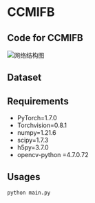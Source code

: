 CCMIFB
====  
Code for CCMIFB
-------
![网络结构图](https://github.com/dart-into/CCMIFB/assets/152592886/dfb80e58-beb0-4eba-ae35-39d9dd923b6b)

Dataset
-------

Requirements
-------
* PyTorch=1.7.0
* Torchvision=0.8.1
* numpy=1.21.6
* scipy=1.7.3
* h5py=3.7.0
* opencv-python =4.7.0.72 

Usages
-------
```python
python main.py
